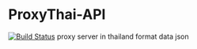 # ProxyThai-API
[![Build Status](https://travis-ci.org/bankjirapan/ProxyThai-API.svg?branch=master)](https://travis-ci.org/bankjirapan/ProxyThai-API)
proxy server in thailand format data  json 
